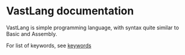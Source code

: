 # VastLang documentation

VastLang is simple programming language, with syntax quite similar to Basic and Assembly.

For list of keywords, see [keywords](/keywords/)
